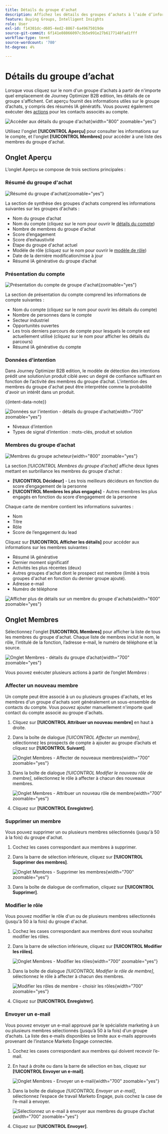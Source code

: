 ```yaml
---
title: Détails du groupe d'achat
description: Affichez les détails des groupes d’achats à l’aide d’informations sur l’IA, gérez les membres et suivez les scores d’engagement dans Journey Optimizer B2B edition.
feature: Buying Groups, Intelligent Insights
role: User
exl-id: f14301dc-d605-4ed2-8867-6a49675019de
source-git-commit: 6f141e08066097c3b5e991e27b6177148fad1fff
workflow-type: tm+mt
source-wordcount: '780'
ht-degree: 4%

---
```


# Détails du groupe d’achat

Lorsque vous cliquez sur le nom d&#39;un groupe d&#39;achats à partir de n&#39;importe quel emplacement de Journey Optimizer B2B edition, les détails de ce groupe s&#39;affichent. Cet aperçu fournit des informations utiles sur le groupe d’achats, y compris des résumés IA génératifs. Vous pouvez également exécuter des [actions](#buying-group-actions) pour les contacts associés au compte.

![Accéder aux détails du groupe d&#39;achat](./assets/buying-group-details.png){width="800" zoomable="yes"}

Utilisez l&#39;onglet **[!UICONTROL Aperçu]** pour consulter les informations sur le compte, et l&#39;onglet **[!UICONTROL Membres]** pour accéder à une liste des membres du groupe d&#39;achat.

## Onglet Aperçu

L’onglet Aperçu se compose de trois sections principales :

### Résumé du groupe d&#39;achat

![Résumé du groupe d&#39;achat](./assets/details-page-buying-group-overview.png){zoomable="yes"}

La section de synthèse des groupes d&#39;achats comprend les informations suivantes sur les groupes d&#39;achats :

* Nom du groupe d’achat
* Nom du compte (cliquez sur le nom pour ouvrir le [détails du compte](../accounts/account-details.md))
* Nombre de membres du groupe d&#39;achat
* Score d’engagement
* Score d’exhaustivité
* Étape du groupe d&#39;achat actuel
* Modèle de rôle (cliquez sur le nom pour ouvrir le [modèle de rôle](buying-groups-role-templates.md#access-and-browse-role-templates))
* Date de la dernière modification/mise à jour
* Résumé IA générative du groupe d’achat

### Présentation du compte

![Présentation du compte de groupe d&#39;achat](./assets/details-page-buying-group-account-overview.png){zoomable="yes"}

La section de présentation du compte comprend les informations de compte suivantes :

* Nom du compte (cliquez sur le nom pour ouvrir les détails du compte)
* Nombre de personnes dans le compte
* Secteur industriel
* Opportunités ouvertes
* Les trois derniers parcours de compte pour lesquels le compte est actuellement utilisé (cliquez sur le nom pour afficher les détails du parcours)
* Résumé IA générative du compte

### Données d’intention

Dans Journey Optimizer B2B edition, le modèle de détection des intentions prédit une solution/un produit ciblé avec un degré de confiance suffisant en fonction de l’activité des membres du groupe d’achat. L&#39;intention des membres du groupe d&#39;achat peut être interprétée comme la probabilité d&#39;avoir un intérêt dans un produit.

{{intent-data-note}}

![Données sur l&#39;intention - détails du groupe d&#39;achat](../accounts/assets/intent-data-panel.png){width="700" zoomable="yes"}

* Niveaux d’intention
* Types de signal d’intention : mots-clés, produit et solution

### Membres du groupe d’achat

![Membres du groupe acheteur](./assets/details-page-buying-group-members.png){width="800" zoomable="yes"}

La section _[!UICONTROL Membres du groupe d&#39;achat]_ affiche deux lignes mettant en surbrillance les membres du groupe d&#39;achat :

* **[!UICONTROL Décideur]** - Les trois meilleurs décideurs en fonction du score d’engagement de la personne
* **[!UICONTROL Membres les plus engagés]** - Autres membres les plus engagés en fonction du score d’engagement de la personne

Chaque carte de membre contient les informations suivantes :

* Nom
* Titre
* Rôle
* Score de l’engagement du lead

Cliquez sur **[!UICONTROL Afficher les détails]** pour accéder aux informations sur les membres suivantes :

* Résumé IA générative
* Dernier moment significatif
* Activités les plus récentes (deux)
* Autres groupes d&#39;achat dont le prospect est membre (limité à trois groupes d&#39;achat en fonction du dernier groupe ajouté).
* Adresse e-mail
* Numéro de téléphone

![Afficher plus de détails sur un membre du groupe d&#39;achats](./assets/details-page-buying-group-members-view-details.png){width="600" zoomable="yes"}

## Onglet Membres

Sélectionnez l&#39;onglet **[!UICONTROL Membres]** pour afficher la liste de tous les membres du groupe d&#39;achat. Chaque liste de membres inclut le nom, le rôle, l’intitulé de la fonction, l’adresse e-mail, le numéro de téléphone et la source.

![Onglet Membres - détails du groupe d’achat](./assets/buying-group-details-members-tab.png){width="700" zoomable="yes"}

Vous pouvez exécuter plusieurs actions à partir de l’onglet _Membres_ :

### Affecter un nouveau membre

Un compte peut être associé à un ou plusieurs groupes d&#39;achats, et les membres d&#39;un groupe d&#39;achats sont généralement un sous-ensemble de contacts du compte. Vous pouvez ajouter manuellement n&#39;importe quel contact du compte associé au groupe d&#39;achats.

1. Cliquez sur **[!UICONTROL Attribuer un nouveau membre]** en haut à droite.

1. Dans la boîte de dialogue _[!UICONTROL Affecter un membre]_, sélectionnez les prospects de compte à ajouter au groupe d’achats et cliquez sur **[!UICONTROL Suivant]**.

   ![Onglet Membres - Affecter de nouveaux membres](./assets/buying-group-details-assign-member.png){width="700" zoomable="yes"}

1. Dans la boîte de dialogue _[!UICONTROL Modifier le nouveau rôle de membre]_, sélectionnez le rôle à affecter à chacun des nouveaux membres.

   ![Onglet Membres - Attribuer un nouveau rôle de membre](./assets/buying-group-details-assign-member-edit-role.png){width="700" zoomable="yes"}

1. Cliquez sur **[!UICONTROL Enregistrer]**.

### Supprimer un membre

Vous pouvez supprimer un ou plusieurs membres sélectionnés (jusqu&#39;à 50 à la fois) du groupe d&#39;achat.

1. Cochez les cases correspondant aux membres à supprimer.

1. Dans la barre de sélection inférieure, cliquez sur **[!UICONTROL Supprimer des membres]**.

   ![Onglet Membres - Supprimer les membres](./assets/buying-group-details-remove-selected.png){width="700" zoomable="yes"}

1. Dans la boîte de dialogue de confirmation, cliquez sur **[!UICONTROL Supprimer]**.

### Modifier le rôle

Vous pouvez modifier le rôle d&#39;un ou de plusieurs membres sélectionnés (jusqu&#39;à 50 à la fois) du groupe d&#39;achat.

1. Cochez les cases correspondant aux membres dont vous souhaitez modifier les rôles.

1. Dans la barre de sélection inférieure, cliquez sur **[!UICONTROL Modifier les rôles]**.

   ![Onglet Membres - Modifier les rôles](./assets/buying-group-details-edit-roles.png){width="700" zoomable="yes"}

1. Dans la boîte de dialogue _[!UICONTROL Modifier le rôle de membre]_, sélectionnez le rôle à affecter à chacun des membres.

   ![Modifier les rôles de membre - choisir les rôles](./assets/buying-group-details-edit-roles-choose-roles.png){width="700" zoomable="yes"}

1. Cliquez sur **[!UICONTROL Enregistrer]**.

### Envoyer un e-mail

Vous pouvez envoyer un e-mail approuvé par le spécialiste marketing à un ou plusieurs membres sélectionnés (jusqu’à 50 à la fois) d’un groupe d’achats. La liste des e-mails disponibles se limite aux e-mails approuvés provenant de l’instance Marketo Engage connectée.

1. Cochez les cases correspondant aux membres qui doivent recevoir l’e-mail.

1. En haut à droite ou dans la barre de sélection en bas, cliquez sur **[!UICONTROL Envoyer un e-mail]**.

   ![Onglet Membres - Envoyer un e-mail](./assets/buying-group-details-send-email.png){width="700" zoomable="yes"}

1. Dans la boîte de dialogue _[!UICONTROL Envoyer un e-mail]_, sélectionnez l’espace de travail Marketo Engage, puis cochez la case de l’e-mail à envoyer.

   ![Sélectionnez un e-mail à envoyer aux membres du groupe d’achat](../accounts/assets/account-details-send-email-dialog.png){width="700" zoomable="yes"}

1. Cliquez sur **[!UICONTROL Envoyer]**.
